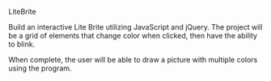 LiteBrite

Build an interactive Lite Brite utilizing JavaScript and jQuery. 
The project will be a grid of elements that change color when clicked, then have the ability to blink.

When complete, the user will be able to draw a picture with multiple colors using the program.
